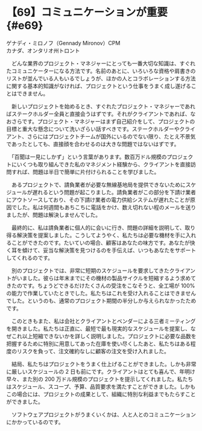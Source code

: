 # 【69】コミュニケーションが重要{#e69}

<div class="author">ゲナディ・ミロノフ（Gennady Mironov）<span class="author_title">CPM</span></div>
<div class="author_address">カナダ、オンタリオ州トロント</div>

　どんな業界のプロジェクト・マネジャーにとっても一番大切な知識は、すぐれたコミュニケーターになる方法です。名前のあとに、いろいろな資格や肩書きのリストが並んでいる人もいるでしょうが、ほかの人とコラボレーションする方法に関する基本的知識がなければ、プロジェクトという仕事をうまく成し遂げることはできません。

　新しいプロジェクトを始めるとき、すぐれたプロジェクト・マネジャーであればステークホルダー全員と直接会うはずです。それがクライアントであれば、なおさらです。プロジェクト・マネジャーはまず自己紹介をして、プロジェクトの目標と重大な懸念について洗いざらい話すべきです。ステークホルダーやクライアント、さらにはプロジェクトチームが国外にいるのでない限り、たとえ不景気であったとしても、直接顔を合わせるのは大きな問題ではないはずです。

　「百聞は一見にしかず」という言葉があります。数百万ドル規模のプロジェクトにいくつも取り組んできた私のマネジメント経験から、クライアントを直接訪問すれば、問題は半日で簡単に片付けられることを学びました。

　あるプロジェクトで、請負業者が必要な無線基地局を提供できないためにスケジュールが遅れるという問題が起こりました。請負業者がこの部分を下請け業者にアウトソースしており、その下請け業者の電力供給システムが遅れたことが原因でした。私は何週間もあちこちに電話をかけ、数え切れない程のメールを送りましたが、問題は解決しませんでした。

　最終的に、私は請負業者に個人的に会いに行き、問題の詳細を説明して、取り得る解決策を提案しました。こうしてようやく、私たちは必要な機材を手に入れることができたのです。たいていの場合、顧客はあなたの味方です。あなたが快く耳を傾けて、妥当な解決策を見つけるのを手伝えば、いつもあなたをサポートしてくれるのです。

　別のプロジェクトでは、非常に短期のスケジュールを要求してきたクライアントがいました。彼らは年末までにその機材の製品サイクルを短縮するよう求めてきたのです。ちょうどできるだけたくさんの受注をこなそうと、全工場が 100% の能力で作業していたときでした。私たちはこれを受け入れることはできませんでした。というのも、通常のプロジェクト期間の半分しか与えられなかったためです。

　このときもまた、私は会社とクライアントとベンダーによる三者ミーティングを開きました。私たちは正直に、最短で最も現実的なスケジュールを提案し、なぜこれ以上短縮できないかを詳しく説明しました。プロジェクトに必要な品数を把握するために特別に用意してあった在庫を使い尽くしたあと、私たちはある程度のリスクを負って、注文確約なしに顧客の注文を受け入れました。

　結局、私たちはプロジェクトをうまく仕上げることができました。しかも非常に厳しいスケジュールの 2 日も前にです。クライアントはとても喜んで、年明け早々、また別の 200 万ドル規模のプロジェクトを提示してくれました。私たちはスケジュール、スコープ、予算、品質要求を満たすことができました。しかもこの場合には、プロジェクトの成果として、組織に特別な利益までもたらすことができました。

　ソフトウェアプロジェクトがうまくいくかは、人と人とのコミュニケーションにかかっているのです。
